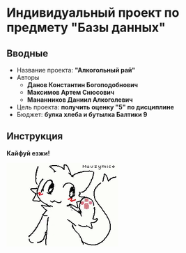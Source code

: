 # Индивидуальный проект по предмету "Базы данных"

## Вводные
* Название проекта: **"Алкогольный рай"**
* Авторы
    * **Данов Константин Богоподобнович**
    * **Максимов Артем Снюсович**
    * **Мананников Даниил Алкоголевич**
* Цель проекта: **получить оценку "5" по дисциплине**
* Бюджет: **булка хлеба и бутылка Балтики 9**

## Инструкция


**Кайфуй езжи!**


![](https://github.com/niceguy135/IP_DB/blob/master/img/thats_me.gif)